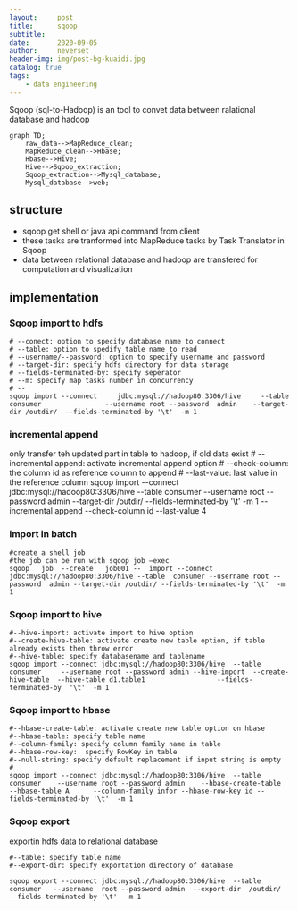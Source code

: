 ```yaml
---
layout:     post
title:      sqoop
subtitle:   
date:       2020-09-05
author:     neverset
header-img: img/post-bg-kuaidi.jpg
catalog: true
tags:
    - data engineering
---
```


Sqoop (sql-to-Hadoop) is an tool to convet data between ralational database and hadoop 

```mermaid
graph TD;
    raw_data-->MapReduce_clean;
    MapReduce_clean-->Hbase;
    Hbase-->Hive;
    Hive-->Sqoop_extraction;
    Sqoop_extraction-->Mysql_database;
    Mysql_database-->web;
```
## structure
* sqoop get shell or java api command from client
* these tasks are tranformed into MapReduce tasks by Task Translator in Sqoop
* data between relational database and hadoop are transfered for computation and visualization
## implementation
### Sqoop import to hdfs

    # --conect: option to specify database name to connect
    # --table: option to spedify table name to read
    # --username/--password: option to specify username and password
    # --target-dir: specify hdfs directory for data storage
    # --fields-terminated-by: specify seperator
    # --m: specify map tasks number in concurrency
    # --
    sqoop import --connect     jdbc:mysql://hadoop80:3306/hive     --table  consumer                --username root --password  admin    --target-dir /outdir/  --fields-terminated-by '\t'  -m 1 
### incremental append
only transfer teh updated part in table to hadoop, if old data exist
    # --incremental append: activate incremental append option
    # --check-column: the column id as reference column to append
    # --last-value: last value in the reference column
    sqoop import --connect     jdbc:mysql://hadoop80:3306/hive     --table  consumer                --username root --password  admin    --target-dir /outdir/  --fields-terminated-by '\t'  -m 1   --incremental append  --check-column  id  --last-value  4
### import in batch

    #create a shell job 
    #the job can be run with sqoop job –exec
    sqoop   job  --create   job001 --  import --connect     jdbc:mysql://hadoop80:3306/hive --table  consumer --username root --password  admin --target-dir /outdir/ --fields-terminated-by '\t'  -m 1 
### Sqoop import to hive

    #--hive-import: activate import to hive option
    #--create-hive-table: activate create new table option, if table already exists then throw error
    #--hive-table: specify databasename and tablename
    sqoop import --connect jdbc:mysql://hadoop80:3306/hive  --table consumer     --username root --password admin --hive-import  --create-hive-table  --hive-table d1.table1                  --fields-terminated-by  '\t'  -m 1
### Sqoop import to hbase

    #--hbase-create-table: activate create new table option on hbase
    #--hbase-table: specify table name
    #--column-family: specify column family name in table
    #--hbase-row-key:  specify RowKey in table
    #--null-string: specify default replacement if input string is empty
    #
    sqoop import --connect jdbc:mysql://hadoop80:3306/hive  --table consumer    --username root --password admin    --hbase-create-table     --hbase-table A      --column-family infor --hbase-row-key id --fields-terminated-by '\t'  -m 1
### Sqoop export
exportin hdfs data to relational database

    #--table: specify table name
    #--export-dir: specify exportation directory of database
    
    sqoop export --connect jdbc:mysql://hadoop80:3306/hive  --table consumer   --username  root --password admin  --export-dir  /outdir/  --fields-terminated-by '\t'  -m 1